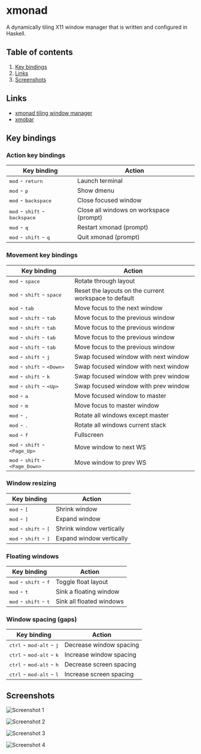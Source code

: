 # xmonad
A dynamically tiling X11 window manager that is written and configured in Haskell.


## Table of contents
1. [Key bindings](#key-bindings)
2. [Links](#Links)
3. [Screenshots](#Screenshots)


## Links
- [xmonad tiling window manager](https://xmonad.org/)
- [xmobar](https://hackage.haskell.org/package/xmobar)


## Key bindings

### Action key bindings

| Key binding                                                  | Action                                                                        |
|--------------------------------------------------------------|-------------------------------------------------------------------------------|
| <kbd>mod</kbd> - <kbd>return</kbd>                           | Launch terminal                                                               |
| <kbd>mod</kbd> - <kbd>p</kbd>                                | Show dmenu                                                                    |
| <kbd>mod</kbd> - <kbd>backspace</kbd>                        | Close focused window                                                          |
| <kbd>mod</kbd> - <kbd>shift</kbd> - <kbd>backspace</kbd>     | Close all windows on workspace (prompt)                                       |
| <kbd>mod</kbd> - <kbd>q</kbd>                                | Restart xmonad (prompt)                                                       |
| <kbd>mod</kbd> - <kbd>shift</kbd> - <kbd>q</kbd>             | Quit xmonad (prompt)                                                          |

### Movement key bindings

| Key binding                                                  | Action                                                                        |
|--------------------------------------------------------------|-------------------------------------------------------------------------------|
| <kbd>mod</kbd> - <kbd>space</kbd>                            | Rotate through layout                                                         |
| <kbd>mod</kbd> - <kbd>shift</kbd> - <kbd>space</kbd>         | Reset the layouts on the current workspace to default                         |
| <kbd>mod</kbd> - <kbd>tab</kbd>                              | Move focus to the next window                                                 |
| <kbd>mod</kbd> - <kbd>shift</kbd> - <kbd>tab</kbd>           | Move focus to the previous window                                             |
| <kbd>mod</kbd> - <kbd>shift</kbd> - <kbd>tab</kbd>           | Move focus to the previous window                                             |
| <kbd>mod</kbd> - <kbd>shift</kbd> - <kbd>tab</kbd>           | Move focus to the previous window                                             |
| <kbd>mod</kbd> - <kbd>shift</kbd> - <kbd>tab</kbd>           | Move focus to the previous window                                             |
| <kbd>mod</kbd> - <kbd>shift</kbd> - <kbd>j</kbd>             | Swap focused window with next window                                          |
| <kbd>mod</kbd> - <kbd>shift</kbd> - <kbd>\<Down\></kbd>      | Swap focused window with next window                                          |
| <kbd>mod</kbd> - <kbd>shift</kbd> - <kbd>k</kbd>             | Swap focused window with prev window                                          |
| <kbd>mod</kbd> - <kbd>shift</kbd> - <kbd>\<Up\></kbd>        | Swap focused window with prev window                                          |
| <kbd>mod</kbd> - <kbd>a</kbd>                                | Move focused window to master                                                 |
| <kbd>mod</kbd> - <kbd>m</kbd>                                | Move focus to master window                                                   |
| <kbd>mod</kbd> - <kbd>,</kbd>                                | Rotate all windows except master                                              |
| <kbd>mod</kbd> - <kbd>.</kbd>                                | Rotate all windows current stack                                              |
| <kbd>mod</kbd> - <kbd>f</kbd>                                | Fullscreen                                                                    |
| <kbd>mod</kbd> - <kbd>shift</kbd> - <kbd>\<Page_Up\></kbd>   | Move window to next WS                                                        |
| <kbd>mod</kbd> - <kbd>shift</kbd> - <kbd>\<Page_Down\></kbd> | Move window to prev WS                                                        |

### Window resizing

| Key binding                                                  | Action                                                                        |
|--------------------------------------------------------------|-------------------------------------------------------------------------------|
| <kbd>mod</kbd> - <kbd>[</kbd>                                | Shrink window                                                                 |
| <kbd>mod</kbd> - <kbd>]</kbd>                                | Expand window                                                                 |
| <kbd>mod</kbd> - <kbd>shift</kbd> - <kbd>[</kbd>             | Shrink window vertically                                                      |
| <kbd>mod</kbd> - <kbd>shift</kbd> - <kbd>]</kbd>             | Expand window vertically                                                      |

### Floating windows

| Key binding                                                  | Action                                                                        |
|--------------------------------------------------------------|-------------------------------------------------------------------------------|
| <kbd>mod</kbd> - <kbd>shift</kbd> - <kbd>f</kbd>             | Toggle float layout                                                           |
| <kbd>mod</kbd> - <kbd>t</kbd>                                | Sink a floating window                                                        |
| <kbd>mod</kbd> - <kbd>shift</kbd> - <kbd>t</kbd>             | Sink all floated windows                                                      |

### Window spacing (gaps)

| Key binding                                                  | Action                                                                        |
|--------------------------------------------------------------|-------------------------------------------------------------------------------|
| <kbd>ctrl</kbd> - <kbd>mod-alt</kbd> - <kbd>j</kbd>           | Decrease window spacing                                                       |
| <kbd>ctrl</kbd> - <kbd>mod-alt</kbd> - <kbd>k</kbd>           | Increase window spacing                                                       |
| <kbd>ctrl</kbd> - <kbd>mod-alt</kbd> - <kbd>h</kbd>           | Decrease screen spacing                                                       |
| <kbd>ctrl</kbd> - <kbd>mod-alt</kbd> - <kbd>l</kbd>           | Increase screen spacing                                                       |


## Screenshots

![Screenshot 1](/../screenshots/images/screen-01.jpg?raw=true "Screenshot 1")

![Screenshot 2](/../screenshots/images/screen-02.jpg?raw=true "Screenshot 2")

![Screenshot 3](/../screenshots/images/screen-03.jpg?raw=true "Screenshot 3")

![Screenshot 4](/../screenshots/images/screen-04.jpg?raw=true "Screenshot 4")
